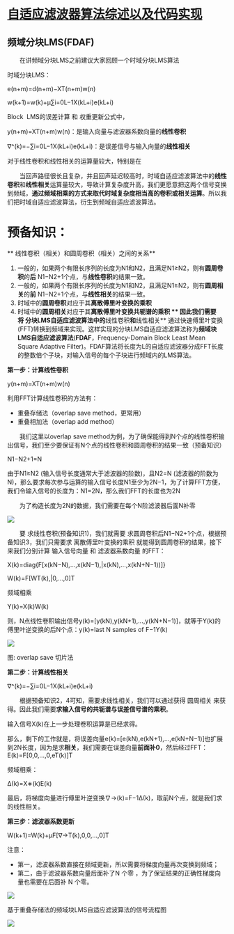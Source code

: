 # [自适应滤波器算法综述以及代码实现](https://www.cnblogs.com/LXP-Never/p/11773190.html)  
## 频域分块LMS(FDAF)

　　在讲频域分块LMS之前建议大家回顾一个时域分块LMS算法

时域分块LMS：

e(n+m)=d(n+m)−XT(n+m)w(n)

w(k+1)=w(k)+μ∑i=0L−1X(kL+i)e(kL+i)

Block  LMS的误差计算 和 权重更新公式中，

y(n+m)=XT(n+m)w(n)：是输入向量与滤波器系数向量的**线性卷积**

∇^(k)=−∑i=0L−1X(kL+i)e(kL+i)：是误差信号与输入向量的**线性相关**

对于线性卷积和线性相关的运算量较大，特别是在

　　当回声路径很长且复杂，并且回声延迟较高时，时域自适应滤波算法中的**线性卷积**和**线性相关**运算量较大，导致计算复杂度升高，我们更愿意把这两个信号变换到频域，**通过频域相乘的方式来取代时域复杂度相当高的卷积或相关运算**。所以我们把时域自适应滤波算法，衍生到频域自适应滤波算法。
  
  # **预备知识**：
  
 ** 线性卷积（相关）和圆周卷积（相关）之间的关系**
1.  一般的，如果两个有限长序列的长度为N1和N2，且满足N1≥N2，则有**圆周卷积**的**后** N1−N2+1个点，与**线性卷积**的结果一致。
2.  一般的，如果两个有限长序列的长度为N1和N2，且满足N1≥N2，则有**圆周相关**的**前** N1−N2+1个点，与**线性相关**的结果一致。
3.  时域中的**圆周卷积**对应于其**离散傅里叶变换的乘积**
4.  时域中的**圆周相关**对应于其**离散傅里叶变换共轭谱的乘积 **
因此我们需要将 分块LMS自适应滤波算法中的**线性卷积**和**线性相关** 通过快速傅里叶变换(FFT)转换到频域来实现。这样实现的分块LMS自适应滤波算法称为**频域块LMS自适应滤波算法**(**FDAF**，Frequency-Domain Block Least Mean Square Adaptive Filter)。FDAF算法将长度为L的自适应滤波器分成FFT长度的整数倍个子块，对输入信号的每个子块进行频域内的LMS算法。

**第一步：计算线性卷积**

y(n+m)=XT(n+m)w(n)

利用FFT计算线性卷积的方法有：

-   重叠存储法（overlap save method，更常用）
-   重叠相加法（overlap add method）

　　我们这里以overlap save method为例，为了确保能得到N个点的线性卷积输出信号，我们至少要保证有N个点的线性卷积和圆周卷积的结果一致（预备知识）

N1−N2+1=N

由于N1≥N2 (输入信号长度通常大于滤波器的阶数)，且N2=N (滤波器的阶数为N)，那么要求每次参与运算的输入信号长度N1至少为2N−1，为了计算FFT方便，我们令输入信号的长度为：N1=2N，那么我们FFT的长度也为2N

　　为了构造长度为2N的数据，我们需要在每个N阶滤波器后面N补零

![](https://img2020.cnblogs.com/blog/1433301/202012/1433301-20201227172619795-855301426.png)

　　要 求线性卷积(预备知识1)，我们就需要 求圆周卷积后N1−N2+1个点，根据预备知识3，我们只需要求 离散傅里叶变换的乘积 就能得到圆周卷积的结果，接下来我们分别计算 输入信号向量 和 滤波器系数向量 的FFT：

X(k)=diag{F[x(kN−N),…,x(kN−1),|x(kN),…,x(kN+N−1))]}

W(k)=F[WT(k),|0,…,0]T

频域相乘

Y(k)=X(k)W(k)

则，N点线性卷积输出信号y(k)=[y(kN),y(kN+1),...,y(kN+N−1)]，就等于Y(k)的傅里叶逆变换的后N个点：y(k)=last N samples of F−1Y(k)

![](https://img2020.cnblogs.com/blog/1433301/202012/1433301-20201227174555219-1330640721.png)

图: overlap save 切片法

**第二步：计算线性相关**

∇^(k)=−∑i=0L−1X(kL+i)e(kL+i)

　　根据预备知识2，4可知，需要求线性相关，我们可以通过获得 圆周相关 来获得。因此我们需要**求输入信号的共轭谱与误差信号谱的乘积**。

输入信号X(k)在上一步处理卷积运算是已经求得。

那么，剩下的工作就是，将误差向量e(k)=[e(kN),e(kN+1),...,e(kN+N−1)]也扩展到2N长度，因为是求**相关**，我们需要在误差向量**前面补0**，然后经过FFT：E(k)=F[0,0,…,0,eT(k)]T

频域相乘：

Δ(k)=X∗(k)E(k)

最后，将梯度向量进行傅里叶逆变换∇→(k)=F−1Δ(k)，取前N个点，就是我们求的线性相关。

**第三步：滤波器系数更新**

W(k+1)=W(k)+μF[∇→T(k),0,0,…,0]T

注意：

-   第一，滤波器系数直接在频域更新，所以需要将梯度向量再次变换到频域；
-   第二，由于滤波器系数向量后面补了N 个零 ，为了保证结果的正确性梯度向量也需要在后面补 N 个零。

![](https://img2020.cnblogs.com/blog/1433301/202104/1433301-20210415135132014-882186624.png)

基于重叠存储法的频域块LMS自适应滤波算法的信号流程图

![](https://img2018.cnblogs.com/blog/1433301/201911/1433301-20191103221551679-266669524.png)